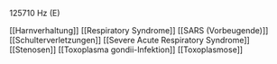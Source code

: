 125710 Hz (E)

[[Harnverhaltung]]
[[Respiratory Syndrome]]
[[SARS (Vorbeugende)]]
[[Schulterverletzungen]]
[[Severe Acute Respiratory Syndrome]]
[[Stenosen]]
[[Toxoplasma gondii-Infektion]]
[[Toxoplasmose]]